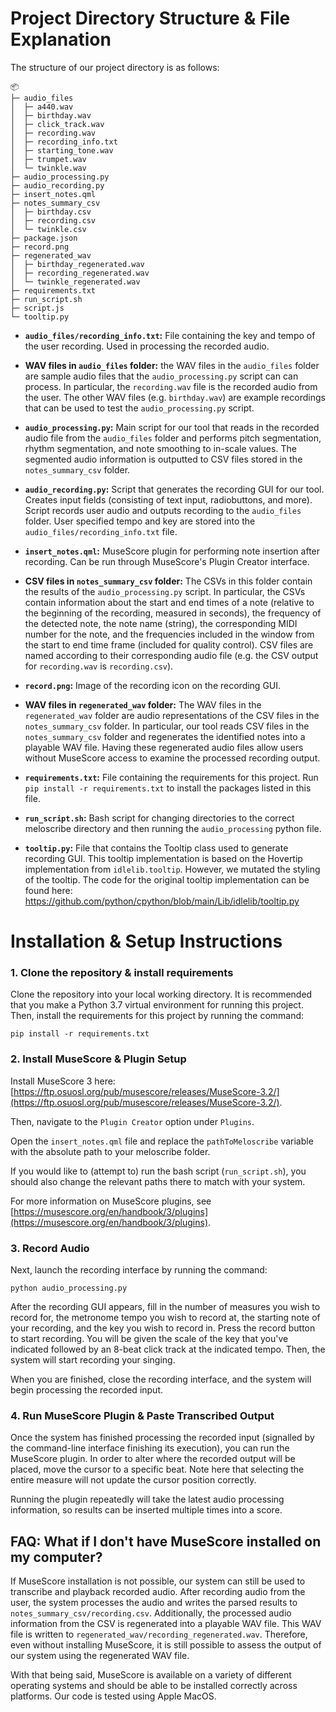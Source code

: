 # Project Directory Structure & File Explanation
The structure of our project directory is as follows:

```
📦 
├─ audio_files
│  ├─ a440.wav
│  ├─ birthday.wav
│  ├─ click_track.wav
│  ├─ recording.wav
│  ├─ recording_info.txt
│  ├─ starting_tone.wav
│  ├─ trumpet.wav
│  └─ twinkle.wav
├─ audio_processing.py
├─ audio_recording.py
├─ insert_notes.qml
├─ notes_summary_csv
│  ├─ birthday.csv
│  ├─ recording.csv
│  └─ twinkle.csv
├─ package.json
├─ record.png
├─ regenerated_wav
│  ├─ birthday_regenerated.wav
│  ├─ recording_regenerated.wav
│  └─ twinkle_regenerated.wav
├─ requirements.txt
├─ run_script.sh
├─ script.js
└─ tooltip.py
```
* **`audio_files/recording_info.txt`:** File containing the key and tempo of the user recording. Used in processing the
recorded audio.

* **WAV files in `audio_files` folder:** the WAV files in the `audio_files` folder are sample audio files that the 
  `audio_processing.py` script can can process. In particular, the `recording.wav` file is the recorded audio from the user.
  The other WAV files (e.g. `birthday.wav`) are example recordings that can be used to test the `audio_processing.py` script.

* **`audio_processing.py`:** Main script for our tool that reads in the recorded audio file from the `audio_files` folder and
performs pitch segmentation, rhythm segmentation, and note smoothing to in-scale values. The segmented audio information is
  outputted to CSV files stored in the `notes_summary_csv` folder.

* **`audio_recording.py`:** Script that generates the recording GUI for our tool. Creates input fields (consisting of text input, radiobuttons, 
  and more). Script records user audio and outputs recording to the `audio_files` folder. User specified tempo and key are 
  stored into the `audio_files/recording_info.txt` file.

* **`insert_notes.qml`:** MuseScore plugin for performing note insertion after recording. Can be run through MuseScore's Plugin Creator interface.

* **CSV files in `notes_summary_csv` folder:** The CSVs in this folder contain the results of the `audio_processing.py` script.
In particular, the CSVs contain information about the start and end times of a note (relative to the beginning of the recording, 
  measured in seconds), the frequency of the detected note,
  the note name (string), the corresponding MIDI number for the note, and the frequencies included in the
  window from the start to end time frame (included for quality control). CSV files are named according to their corresponding
  audio file (e.g. the CSV output for `recording.wav` is `recording.csv`).

* **`record.png`:** Image of the recording icon on the recording GUI.

* **WAV files in `regenerated_wav` folder:** The WAV files in the `regenerated_wav` folder are audio representations of the 
CSV files in the `notes_summary_csv` folder. In particular, our tool reads CSV files in the `notes_summary_csv` folder and
  regenerates the identified notes into a playable WAV file. Having these regenerated audio files allow users without MuseScore
  access to examine the processed recording output.

* **`requirements.txt`:** File containing the requirements for this project. Run `pip install -r requirements.txt`
to install the packages listed in this file.

* **`run_script.sh`:** Bash script for changing directories to the correct meloscribe directory and then running the 
`audio_processing` python file. 

* **`tooltip.py`:** File that contains the Tooltip class used to generate recording GUI. This tooltip implementation is based on
the Hovertip implementation from `idlelib.tooltip`. However, we mutated the styling of the tooltip. The code for the original tooltip
  implementation can be found here: https://github.com/python/cpython/blob/main/Lib/idlelib/tooltip.py
  
# Installation & Setup Instructions

### 1. Clone the repository & install requirements

Clone the repository into your local working directory. It is recommended that you make a Python 3.7 virtual environment 
for running this project. Then, install the requirements for this project by running the command:

```
pip install -r requirements.txt
```

### 2. Install MuseScore & Plugin Setup

Install MuseScore 3 here: [https://ftp.osuosl.org/pub/musescore/releases/MuseScore-3.2/](https://ftp.osuosl.org/pub/musescore/releases/MuseScore-3.2/).

Then, navigate to the `Plugin Creator` option under `Plugins`. 

Open the `insert_notes.qml` file and replace the `pathToMeloscribe` variable with the absolute path to your meloscribe folder.

If you would like to (attempt to) run the bash script (`run_script.sh`), you should also change the relevant paths there to match with your system.

For more information on MuseScore plugins, see [https://musescore.org/en/handbook/3/plugins](https://musescore.org/en/handbook/3/plugins).

### 3. Record Audio
Next, launch the recording interface by running the command:

```
python audio_processing.py
```

After the recording GUI appears, fill in the number of measures you wish to record for, the metronome tempo you wish to
record at, the starting note of your recording, and the key you wish to record in. Press the record button to start recording.
You will be given the scale of the key that you've indicated followed by an 8-beat click track at the indicated tempo. Then,
the system will start recording your singing.

When you are finished, close the recording interface, and the system will begin processing the recorded input.

### 4. Run MuseScore Plugin & Paste Transcribed Output

Once the system has finished processing the recorded input (signalled by the command-line interface finishing its execution), you can run the MuseScore plugin. In order to alter where the recorded output will be placed, move the cursor to a specific beat. Note here that selecting the entire measure will not update the cursor position correctly.

Running the plugin repeatedly will take the latest audio processing information, so results can be inserted multiple times into a score.


## FAQ: What if I don't have MuseScore installed on my computer?
If MuseScore installation is not possible, our system can still be used to transcribe and playback recorded audio. After recording audio from the user, the system processes the audio and writes the parsed results to `notes_summary_csv/recording.csv`.
Additionally, the processed audio information from the CSV is regenerated into a playable WAV file. This WAV file is
written to `regenerated_wav/recording_regenerated.wav`. Therefore, even without installing MuseScore, it is still possible
to assess the output of our system using the regenerated WAV file.

With that being said, MuseScore is available on a variety of different operating systems and should be able to be installed correctly across platforms. Our code is tested using Apple MacOS. 
